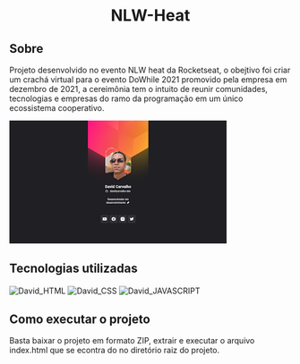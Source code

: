 <h1 align="center">NLW-Heat</h1>

## Sobre
Projeto desenvolvido no evento NLW heat da Rocketseat, o obejtivo foi criar um crachá virtual para o evento DoWhile 2021 promovido pela empresa em dezembro de 2021, a cereimônia tem o intuito de reunir comunidades, tecnologias e empresas do ramo da programação em um único ecossistema cooperativo.


<img src="images/nlwHeatPrint.png" alt="Crachá NLW-Heat">

## Tecnologias utilizadas
<div style="display: inline_block">
   <img align="center" alt="David_HTML" height="30" width="80" src="https://img.shields.io/badge/HTML5-E34F26?style=for-the-badge&logo=html5&logoColor=white">
   <img align="center" alt="David_CSS" height="30" width="80" src="https://img.shields.io/badge/CSS3-1572B6?style=for-the-badge&logo=css3&logoColor=white">
   <img align="center" alt="David_JAVASCRIPT" height="30" width"40" src="https://img.shields.io/badge/JavaScript-323330?style=for-the-badge&logo=javascript&logoColor=F7DF1E">
 </div>
 
 ## Como executar o projeto
 Basta baixar o projeto em formato ZIP, extrair e executar o arquivo index.html que se econtra do no diretório raiz do projeto.
